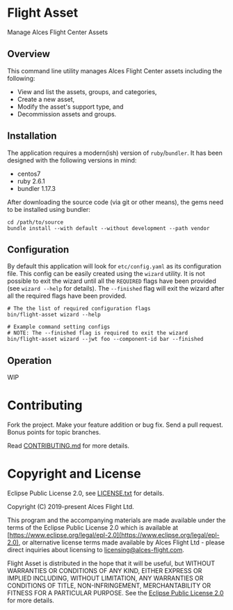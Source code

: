 # Flight Asset

Manage Alces Flight Center Assets

## Overview

This command line utility manages Alces Flight Center assets including the following:
* View and list the assets, groups, and categories,
* Create a new asset,
* Modify the asset's support type, and
* Decommission assets and groups.

## Installation

The application requires a modern(ish) version of `ruby`/`bundler`. It has been designed with the following versions in mind:
* centos7
* ruby 2.6.1
* bundler 1.17.3

After downloading the source code (via git or other means), the gems need to be installed using bundler:

```
cd /path/to/source
bundle install --with default --without development --path vendor
```

## Configuration

By default this application will look for `etc/config.yaml` as its configuration file. This config can be easily created using the `wizard` utility. It is not possible to exit the wizard until all the `REQUIRED` flags have been provided (see `wizard --help` for details). The `--finished` flag will exit the wizard after all the required flags have been provided.

```
# The the list of required configuration flags
bin/flight-asset wizard --help

# Example command setting configs
# NOTE: The --finished flag is required to exit the wizard
bin/flight-asset wizard --jwt foo --component-id bar --finished
```

## Operation

WIP

# Contributing

Fork the project. Make your feature addition or bug fix. Send a pull
request. Bonus points for topic branches.

Read [CONTRIBUTING.md](CONTRIBUTING.md) for more details.

# Copyright and License

Eclipse Public License 2.0, see [LICENSE.txt](LICENSE.txt) for details.

Copyright (C) 2019-present Alces Flight Ltd.

This program and the accompanying materials are made available under
the terms of the Eclipse Public License 2.0 which is available at
[https://www.eclipse.org/legal/epl-2.0](https://www.eclipse.org/legal/epl-2.0),
or alternative license terms made available by Alces Flight Ltd -
please direct inquiries about licensing to
[licensing@alces-flight.com](mailto:licensing@alces-flight.com).

Flight Asset is distributed in the hope that it will be
useful, but WITHOUT WARRANTIES OR CONDITIONS OF ANY KIND, EITHER
EXPRESS OR IMPLIED INCLUDING, WITHOUT LIMITATION, ANY WARRANTIES OR
CONDITIONS OF TITLE, NON-INFRINGEMENT, MERCHANTABILITY OR FITNESS FOR
A PARTICULAR PURPOSE. See the [Eclipse Public License 2.0](https://opensource.org/licenses/EPL-2.0) for more
details.
